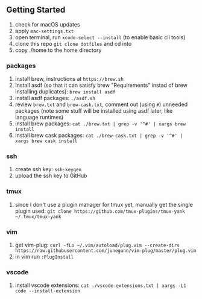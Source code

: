 ## Getting Started
1. check for macOS updates
1. apply `mac-settings.txt`
1. open terminal, run `xcode-select --install` (to enable basic cli tools)
1. clone this repo `git clone dotfiles` and cd into
1. copy ./home to the home directory

### packages
1. install brew, instructions at `https://brew.sh`
1. Install asdf (so that it can satisfy brew "Requirements" instad of brew installing duplicates): `brew install asdf`
1. install asdf packages: `./asdf.sh`
1. review `brew.txt` and `brew-cask.txt`, comment out (using `#`) unneeded packages (note some stuff will be installed using asdf later, like language runtimes)
1. install brew packages: `cat ./brew.txt | grep -v '^#' | xargs brew install`
1. install brew cask packages: `cat ./brew-cask.txt | grep -v '^#' | xargs brew cask install`

### ssh
1. create ssh key: `ssh-keygen`
1. upload the ssh key to GitHub

### tmux
1. since I don't use a plugin manager for tmux yet, manually get the single plugin used: `git clone https://github.com/tmux-plugins/tmux-yank ~/.tmux/tmux-yank`

### vim
1. get vim-plug: `curl -fLo ~/.vim/autoload/plug.vim --create-dirs https://raw.githubusercontent.com/junegunn/vim-plug/master/plug.vim`
1. in vim run `:PlugInstall`

### vscode
1. install vscode extensions: `cat ./vscode-extensions.txt | xargs -L1 code --install-extension`